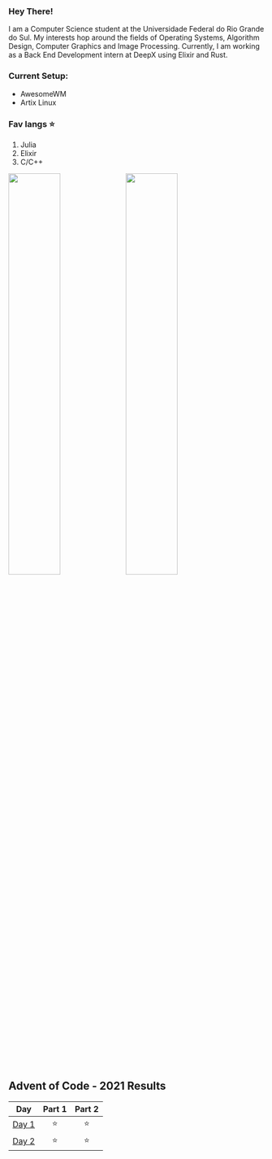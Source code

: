 ### Hey There!

I am a Computer Science student at the Universidade Federal do Rio Grande do Sul. My interests hop around the fields of Operating Systems, Algorithm Design, Computer Graphics and Image Processing. Currently, I am working as a Back End Development intern at DeepX using Elixir and Rust.

### Current Setup:

- AwesomeWM
- Artix Linux

### Fav langs ⭐

1. Julia
2. Elixir
3. C/C++

<img  style="width: 45%;" src="https://github-readme-stats.vercel.app/api?username=ghaetinger&include_all_commits=true&show_icons=true&hide_title=true&hide_border=true&theme=gradient&bg_color=30,e96443,904e95&title_color=fff&text_color=fff" />
<img  style="width: 45%;" src="https://github-readme-streak-stats.herokuapp.com?user=ghaetinger&theme=jollye_border=true"/>

<!--- advent_readme_stars table --->
## Advent of Code -  2021 Results

| Day | Part 1 | Part 2 |
| :---: | :---: | :---: |
| [Day 1](https://adventofcode.com/2021/day/1) | ⭐ | ⭐ |
| [Day 2](https://adventofcode.com/2021/day/2) | ⭐ | ⭐ |
<!--- advent_readme_stars table --->
